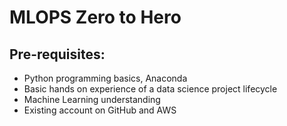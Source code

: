 # MLOPS Zero to Hero

## Pre-requisites:

- Python programming basics, Anaconda
- Basic hands on experience of a data science project lifecycle
- Machine Learning understanding
- Existing account on GitHub and AWS